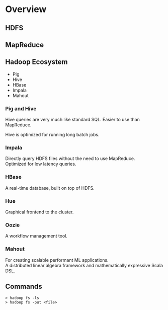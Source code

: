 # Overview

## HDFS

## MapReduce

## Hadoop Ecosystem
- Pig
- Hive
- HBase
- Impala
- Mahout

### Pig and Hive
Hive queries are very much like standard SQL. Easier to use than MapReduce.  

Hive is optimized for running long batch jobs.  

### Impala
Directly query HDFS files without the need to use MapReduce.  
Optimized for low latency queries.  

### HBase
A real-time database, built on top of HDFS.  

### Hue
Graphical frontend to the cluster.  

### Oozie
A workflow management tool.  

### Mahout
For creating scalable performant ML applications.  
A distributed linear algebra framework and mathematically expressive Scala DSL.  

## Commands
```
> hadoop fs -ls
> hadoop fs -put <file>
```
